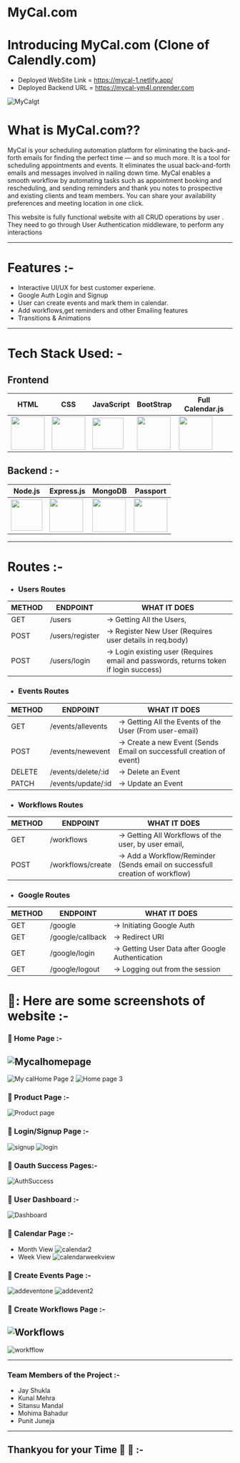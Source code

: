 # MyCal.com

# Introducing MyCal.com  (Clone of Calendly.com)
- Deployed WebSite Link = https://mycal-1.netlify.app/
- Deployed Backend URL  = https://mycal-ym4l.onrender.com

![MyCalgt](https://user-images.githubusercontent.com/112753481/221043576-4501abd5-d872-4171-b56a-6e27f607fa9a.png)

# What is MyCal.com??

MyCal is your scheduling automation platform for eliminating the back-and-forth emails for finding the perfect time — and so much more.
It is a tool for scheduling appointments and events. It eliminates the usual back-and-forth emails and messages involved in nailing down time.
MyCal enables a smooth workflow by automating tasks such as appointment booking and rescheduling,
and sending reminders and thank you notes to prospective and existing clients and team members.
You can share your availability preferences and meeting location in one click.

This website is fully functional website with all CRUD operations by user .
They need to go through User Authentication middleware, to perform any interactions

---

# Features :-

- Interactive UI/UX for best customer experiene.
- Google Auth Login and Signup
- User can create events and mark them in calendar.
- Add workflows,get reminders and other Emailing features
- Transitions & Animations

---

# Tech Stack Used: -

## Frontend

| HTML                                                                                                                           | CSS                                                                                                                            | JavaScript                                                                                                                     | BootStrap                                                                                                                      | Full Calendar.js                                                                                                                |
| ------------------------------------------------------------------------------------------------------------------------------ | ------------------------------------------------------------------------------------------------------------------------------ | ------------------------------------------------------------------------------------------------------------------------------ | ------------------------------------------------------------------------------------------------------------------------------ | ------------------------------------------------------------------------------------------------------------------------------- |
| <img width="75px" src="https://user-images.githubusercontent.com/25181517/192158954-f88b5814-d510-4564-b285-dff7d6400dad.png"> | <img width="75px" src="https://user-images.githubusercontent.com/25181517/183898674-75a4a1b1-f960-4ea9-abcb-637170a00a75.png"> | <img width="70px" src="https://user-images.githubusercontent.com/25181517/117447155-6a868a00-af3d-11eb-9cfe-245df15c9f3f.png"> | <img width="75px" src="https://user-images.githubusercontent.com/25181517/183898054-b3d693d4-dafb-4808-a509-bab54cf5de34.png"> | <img width="75px" src="https://user-images.githubusercontent.com/112753481/233935786-0e96b087-6f65-4591-8ce2-a8f57aced31e.png"> |

## Backend : -

| Node.js                                                                                                                         | Express.js                                                                                                                      | MongoDB                                                                                                       | Passport                                                                                                                        |
| ------------------------------------------------------------------------------------------------------------------------------- | ------------------------------------------------------------------------------------------------------------------------------- | ------------------------------------------------------------------------------------------------------------- | ------------------------------------------------------------------------------------------------------------------------------- |
| <img width="70px" src="https://user-images.githubusercontent.com/112753481/229047696-de3bf177-16a0-4161-a140-dd89e4fe7b22.png"> | <img width="75px" src="https://user-images.githubusercontent.com/112753481/229164589-4e724000-542d-4deb-9e11-cca7739c2b01.png"> | <img width="75px" src="https://cdn.icon-icons.com/icons2/2415/PNG/512/mongodb_original_logo_icon_146424.png"> | <img width="75px" src="https://user-images.githubusercontent.com/112753481/233825866-91f342c0-f567-4f9f-af03-e9acc86a784d.png"> |

---

# Routes :-
- ### Users Routes

| METHOD | ENDPOINT        | WHAT IT DOES                                                                          |
| ------ | --------------- | ------------------------------------------------------------------------------------- |
| GET    | /users          | -> Getting All the Users,                                                             |
| POST   | /users/register | -> Register New User (Requires user details in req.body)                              |
| POST   | /users/login    | -> Login existing user (Requires email and passwords, returns token if login success) |

- ### Events Routes

| METHOD | ENDPOINT           | WHAT IT DOES                                                         |
| ------ | ------------------ | -------------------------------------------------------------------- |
| GET    | /events/allevents  | -> Getting All the Events of the User (From user-email)              |
| POST   | /events/newevent   | -> Create a new Event (Sends Email on successfull creation of event) |
| DELETE | /events/delete/:id | -> Delete an Event                                                   |
| PATCH  | /events/update/:id | -> Update an Event                                                   |

- ### Workflows Routes

| METHOD | ENDPOINT          | WHAT IT DOES                                                                 |
| ------ | ----------------- | ---------------------------------------------------------------------------- |
| GET    | /workflows        | -> Getting All Workflows of the user, by user email,                         |
| POST   | /workflows/create | -> Add a Workflow/Reminder (Sends email on successfull creation of workflow) |

- ### Google Routes

| METHOD | ENDPOINT         | WHAT IT DOES                                     |
| ------ | ---------------- | ------------------------------------------------ |
| GET    | /google          | -> Initiating Google Auth                        |
| GET    | /google/callback | -> Redirect URI                                  |
| GET    | /google/login    | -> Getting User Data after Google Authentication |
| GET    | /google/logout   | -> Logging out from the session                  |

# 🔷: Here are some screenshots of website :-

### :large_blue_circle: Home Page :-

## ![Mycalhomepage](https://user-images.githubusercontent.com/112753481/221044962-a07bf5ca-271f-4121-a059-728abcde6101.jpg)

![My calHome Page 2](https://user-images.githubusercontent.com/112753481/221044982-eecdca44-60fa-48af-b9c5-b5519d88ea34.jpg)
![Home page 3](https://user-images.githubusercontent.com/112753481/221465257-76a00068-242e-4c8d-bbb0-720fa9d1c03f.jpg)

### :large_blue_circle: Product Page :-

![Product page](https://user-images.githubusercontent.com/112753481/221465069-ae44c81d-0b89-4e85-a478-975841a5afd1.jpg)

### :large_blue_circle: Login/Signup Page :-

![signup](https://user-images.githubusercontent.com/112753481/233952458-6a343629-cd5a-4a92-946d-b633a1a5a057.png)
![login](https://user-images.githubusercontent.com/112753481/233952469-9e1ad7c0-5963-4653-97b9-2ed389bbf87f.png)


### :large_blue_circle: Oauth Success Pages:-
![AuthSuccess](https://user-images.githubusercontent.com/112753481/235299486-e16c2439-e71b-4748-a1d6-2f10db3a4258.png)



### :large_blue_circle: User Dashboard :-
![Dashboard](https://user-images.githubusercontent.com/112753481/233952618-399a8042-5bf5-40c2-94e8-c40d9ca440c0.png)

### :large_blue_circle: Calendar Page :-
- Month View
![calendar2](https://user-images.githubusercontent.com/112753481/233952783-9916da98-ecbe-4df5-be45-140e3ae235d4.png)
- Week View
![calendarweekview](https://user-images.githubusercontent.com/112753481/233952891-013ac27e-cbad-430c-b3b5-a405dbf01062.png)

### :large_blue_circle: Create Events Page :-
![addeventone](https://user-images.githubusercontent.com/112753481/233952962-4da20910-9e4a-427e-988d-05da1e176898.png)
![addevent2](https://user-images.githubusercontent.com/112753481/233952975-8fca4b4a-0a5c-494e-a043-48cbf40068dd.png)

### :large_blue_circle: Create Workflows Page :-

## ![Workflows](https://user-images.githubusercontent.com/112753481/221465225-a0c9fe15-73c6-4942-9c0d-9bc5f700f2c3.jpg)
![workfflow](https://user-images.githubusercontent.com/112753481/233953000-b734e66d-fbdc-4932-8a7b-b58dfdb4f68b.png)

---
### Team Members of the Project :- 
- Jay Shukla
- Kunal Mehra
- Sitansu Mandal
- Mohima Bahadur
- Punit Juneja

---
## Thankyou for your Time :raised_hands: 💝 :-
